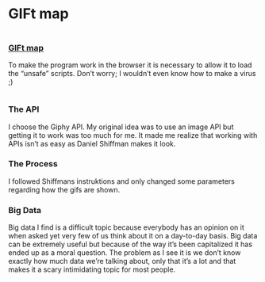 <h1>GIFt map</h1>

<img src="https://rikkewolf.github.io/Mini_exercises/mini_ex9/gift_map.png" alt="" />

<h3>
<a href="http://rikkewolf.github.io/Mini_exercises/mini_ex9/">GIFt map</a>
</h3>



To make the program work in the browser it is necessary to allow it to load the “unsafe” scripts. Don’t worry; I wouldn’t even know how to make a virus ;)

<img src="https://rikkewolf.github.io/Mini_exercises/mini_ex9/Screen%20Shot%202017-04-12%20at%2000.27.42.png" alt="" />

<h3>The API</h3>
I  choose the Giphy API. My original idea was to use an image API but getting it to work was too much for me. It made me realize that working with APIs isn’t as easy as Daniel Shiffman makes it look. 

<h3> The Process</h3>
I followed Shiffmans instruktions and only changed some parameters regarding how the gifs are shown.  

<h3>Big Data</h3>
Big data I find is a difficult topic because everybody has an opinion on it when asked yet very few of us think about it on a day-to-day basis. Big data can be extremely useful but because of the way it’s been capitalized it has ended up as a moral question. The problem as I see it is we don’t know exactly how much data we’re talking about, only that it’s a lot and that makes it a scary intimidating topic for most people. 



